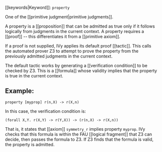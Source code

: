 [[keywords|Keyword]]: `property`

One of the [[primitive judgment|primitive judgments]].

A property is a [[proposition]] that can be admitted as true only if it follows logically from judgments in the current context. A property requires a [[proof]] -- this differentiates it from a [[primitive axiom]].

If a proof is not supplied, IVy applies its default proof [[tactic]].  This calls the automated prover Z3 to attempt to prove the property from the previously admitted judgments in the current context.

The default tactic works by generating a [[verification condition]] to be checked by Z3. This is a [[formula]] whose validity implies that the property is true in the current context.

## Example:
```
property [myprop] r(n,X) -> r(X,n)
```

In this case, the verification condition is:

```
(forall X,Y. r(X,Y) -> r(Y,X)) -> (r(n,X) -> r(X,n))
```

That is, it states that [[axiom]] `symmetry_r` implies property `myprop`.  IVy checks that this formula is within the FAU [[logical fragment]] that Z3 can decide, then passes the formula to Z3. If Z3 finds that the formula is valid, the property is admitted.